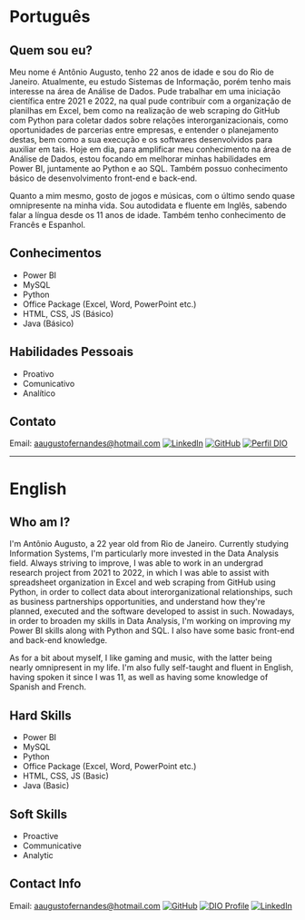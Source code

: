 # Português

## Quem sou eu?

Meu nome é Antônio Augusto, tenho 22 anos de idade e sou do Rio de Janeiro. Atualmente, eu estudo Sistemas de Informação, porém tenho mais interesse na área de Análise de Dados. Pude trabalhar em uma iniciação científica entre 2021 e 2022, na qual pude contribuir com a organização de planilhas em Excel, bem como na realização de web scraping do GitHub com Python para coletar dados sobre relações interorganizacionais, como oportunidades de parcerias entre empresas, e entender o planejamento destas, bem como a sua 
execução e os softwares desenvolvidos para auxiliar em tais.
Hoje em dia, para amplificar meu conhecimento na área de Análise de Dados, estou focando em melhorar minhas habilidades em Power BI, juntamente ao Python e ao SQL. Também possuo conhecimento básico de desenvolvimento front-end e back-end.

Quanto a mim mesmo, gosto de jogos e músicas, com o último sendo quase omnipresente na minha vida. Sou autodidata e fluente em Inglês, sabendo falar a língua desde os 11 anos de idade. Também tenho conhecimento de Francês e Espanhol.

## Conhecimentos

- Power BI
- MySQL
- Python
- Office Package (Excel, Word, PowerPoint etc.)
- HTML, CSS, JS (Básico)
- Java (Básico)

## Habilidades Pessoais

- Proativo
- Comunicativo
- Analítico

## Contato

Email: aaugustofernandes@hotmail.com
[![LinkedIn](https://img.shields.io/badge/-LinkedIn-000?style=for-the-badge&logo=linkedin&logoColor=30A3DC)](https://www.linkedin.com/in/ant%C3%B4nio-augusto-f-805478250/)
[![GitHub](https://img.shields.io/badge/GitHub-000?style=for-the-badge&logo=github&logoColor=30A3DC)](https://github.com/AntonioAFernandes/)
[![Perfil DIO](https://img.shields.io/badge/-Meu%20Perfil%20na%20DIO-30A3DC?style=for-the-badge)](https://web.dio.me/users/antonioafernandes/)

-------------------------------------------------------

# English

## Who am I?

I'm Antônio Augusto, a 22 year old from Rio de Janeiro. Currently studying Information Systems, I'm particularly more invested in the Data Analysis field. Always striving to improve, I was able to work in an undergrad research project from 2021 to 2022, in which I was able to assist with spreadsheet organization in Excel and web scraping from GitHub using Python, in order to collect data about interorganizational relationships, such as business partnerships opportunities, and understand how they're planned, executed and the software developed to assist in such.
Nowadays, in order to broaden my skills in Data Analysis, I'm working on improving my Power BI skills along with Python and SQL. I also have some basic front-end and back-end knowledge.

As for a bit about myself, I like gaming and music, with the latter being nearly omnipresent in my life. I'm also fully self-taught and fluent in English, having spoken it since I was 11, as well as having some knowledge of Spanish and French.

## Hard Skills

- Power BI
- MySQL
- Python
- Office Package (Excel, Word, PowerPoint etc.)
- HTML, CSS, JS (Basic)
- Java (Basic)

## Soft Skills

- Proactive
- Communicative
- Analytic

## Contact Info

Email: aaugustofernandes@hotmail.com
[![GitHub](https://img.shields.io/badge/GitHub-000?style=for-the-badge&logo=github&logoColor=30A3DC)](https://github.com/AntonioAFernandes/)
[![DIO Profile](https://img.shields.io/badge/-Meu%20Perfil%20na%20DIO-30A3DC?style=for-the-badge)](https://web.dio.me/users/antonioafernandes/)
[![LinkedIn](https://img.shields.io/badge/-LinkedIn-000?style=for-the-badge&logo=linkedin&logoColor=30A3DC)](https://www.linkedin.com/in/ant%C3%B4nio-augusto-f-805478250/)